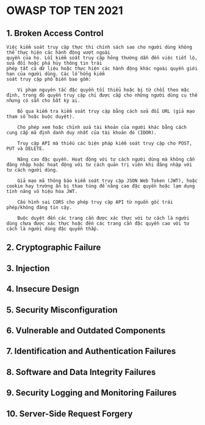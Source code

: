 # OWASP TOP TEN 2021

## 1. Broken Access Control
    Việc kiểm soát truy cập thực thi chính sách sao cho người dùng không thể thực hiện các hành động vượt ngoài
    quyền của họ. Lỗi kiểm soát truy cập hỏng thường dẫn đến việc tiết lộ, sửa đổi hoặc phá hủy thông tin trái
    phép tất cả dữ liệu hoặc thực hiện các hành động khác ngoài quyền giới hạn của người dùng. Các lỗ hổng kiểm
    soát truy cập phổ biến bao gồm:

        Vi phạm nguyên tắc đặc quyền tối thiểu hoặc bị từ chối theo mặc định, trong đó quyền truy cập chỉ được cấp cho những người dùng cụ thể nhưng có sẵn cho bất kỳ ai.

        Bỏ qua kiểm tra kiểm soát truy cập bằng cách sửa đổi URL (giả mạo tham số hoặc buộc duyệt).

        Cho phép xem hoặc chỉnh sửa tài khoản của người khác bằng cách cung cấp mã định danh duy nhất của tài khoản đó (IDOR).

        Truy cập API mà thiếu các biện pháp kiểm soát truy cập cho POST, PUT và DELETE.

        Nâng cao đặc quyền. Hoạt động với tư cách người dùng mà không cần đăng nhập hoặc hoạt động với tư cách quản trị viên khi đăng nhập với tư cách người dùng.

        Giả mạo mã thông báo kiểm soát truy cập JSON Web Token (JWT), hoặc cookie hay trường ẩn bị thao túng để nâng cao đặc quyền hoặc lạm dụng tính năng vô hiệu hóa JWT.

        Cấu hình sai CORS cho phép truy cập API từ nguồn gốc trái phép/không đáng tin cậy.

        Buộc duyệt đến các trang cần được xác thực với tư cách là người dùng chưa được xác thực hoặc đến các trang cần đặc quyền cao với tư cách là người dùng đặc quyền thấp.
## 2. Cryptographic Failure
## 3. Injection
## 4. Insecure Design
## 5. Security Misconfiguration
## 6. Vulnerable and Outdated Components
## 7. Identification and Authentication Failures 
## 8. Software and Data Integrity Failures
## 9. Security Logging and Monitoring Failures 
## 10. Server-Side Request Forgery